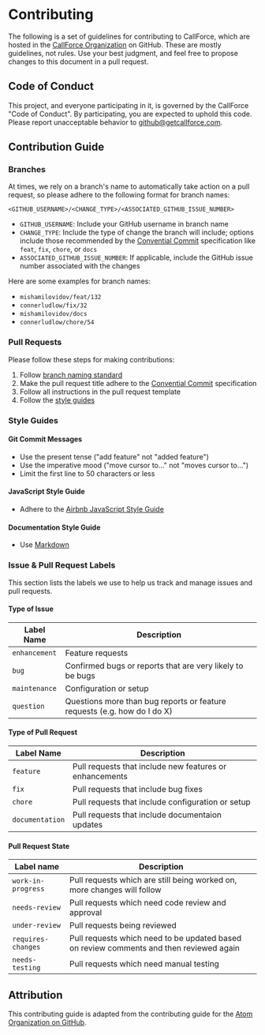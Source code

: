 # Contributing

The following is a set of guidelines for contributing to CallForce, which are 
hosted in the [CallForce Organization][1] on GitHub. These are mostly 
guidelines, not rules. Use your best judgment, and feel free to propose changes 
to this document in a pull request.

## Code of Conduct 

This project, and everyone participating in it, is governed by the CallForce 
"Code of Conduct". By participating, you are expected to uphold this code. 
Please report unacceptable behavior to [github@getcallforce.com][2].

## Contribution Guide 

### Branches

At times, we rely on a branch's name to automatically take action on a pull 
request, so please adhere to the following format for branch names:

`<GITHUB_USERNAME>/<CHANGE_TYPE>/<ASSOCIATED_GITHUB_ISSUE_NUMBER>`

* `GITHUB_USERNAME`: Include your GitHub username in branch name
* `CHANGE_TYPE`: Include the type of change the branch will include; options include those recommended by the [Convential Commit][6] specification like `feat`, `fix`, `chore`, or `docs`
* `ASSOCIATED_GITHUB_ISSUE_NUMBER`: If applicable, include the GitHub issue number associated with the changes

Here are some examples for branch names:

* `mishamilovidov/feat/132`
* `connerludlow/fix/32`
* `mishamilovidov/docs`
* `connerludlow/chore/54`

### Pull Requests

Please follow these steps for making contributions:

1. Follow [branch naming standard](#-branches)
2. Make the pull request title adhere to the [Convential Commit][6] specification
3. Follow all instructions in the pull request template
4. Follow the [style guides](#-style-guides)

### Style Guides 

#### Git Commit Messages

* Use the present tense ("add feature" not "added feature")
* Use the imperative mood ("move cursor to..." not "moves cursor to...")
* Limit the first line to 50 characters or less

#### JavaScript Style Guide

* Adhere to the [Airbnb JavaScript Style Guide][3]

#### Documentation Style Guide

* Use [Markdown][4]

### Issue & Pull Request Labels 

This section lists the labels we use to help us track and manage issues and pull requests.

#### Type of Issue

| Label Name    | Description                                                              |
| ------------- | ------------------------------------------------------------------------ |
| `enhancement` | Feature requests                                                         |
| `bug`         | Confirmed bugs or reports that are very likely to be bugs                |
| `maintenance` | Configuration or setup                                                   |
| `question`    | Questions more than bug reports or feature requests (e.g. how do I do X) |

#### Type of Pull Request

| Label Name      | Description                                             |
| --------------- | ------------------------------------------------------- |
| `feature`       | Pull requests that include new features or enhancements |
| `fix`           | Pull requests that include bug fixes                    |
| `chore`         | Pull requests that include configuration or setup       |
| `documentation` | Pull requests that include documentaion updates         |

#### Pull Request State
| Label name         | Description                                                                             |
| ------------------ | --------------------------------------------------------------------------------------- |
| `work-in-progress` | Pull requests which are still being worked on, more changes will follow                 |
| `needs-review`     | Pull requests which need code review and approval                                       |
| `under-review`     | Pull requests being reviewed                                                            |
| `requires-changes` | Pull requests which need to be updated based on review comments and then reviewed again |
| `needs-testing`    | Pull requests which need manual testing                                                 |


## Attribution 

This contributing guide is adapted from the contributing guide for the [Atom Organization on GitHub][5].

[1]: https://github.com/callforce 
[2]: mailto:github@getcallforce.com
[3]: https://github.com/airbnb/javascript
[4]: https://daringfireball.net/projects/markdown/
[5]: https://github.com/atom/.github/blob/master/CONTRIBUTING.md
[6]: https://www.conventionalcommits.org/en/v1.0.0/#summary
